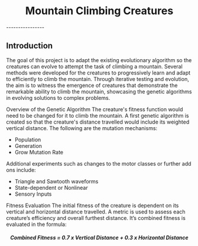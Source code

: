 <h1 align="center"> Mountain Climbing Creatures </h1>
----------------

## Introduction
The goal of this project is to adapt the existing evolutionary algorithm so the creatures can
evolve to attempt the task of climbing a mountain. Several methods were developed for the
creatures to progressively learn and adapt to efficiently to climb the mountain.
Through iterative testing and evolution, the aim is to witness the emergence of creatures that
demonstrate the remarkable ability to climb the mountain, showcasing the genetic algorithms
in evolving solutions to complex problems.

Overview of the Genetic Algorithm
The creature's fitness function would need to be changed for it to climb the mountain. A first
genetic algorithm is created so that the creature's distance travelled would include its
weighted vertical distance.
The following are the mutation mechanisms:
- Population
- Generation
- Grow Mutation Rate

Additional experiments such as changes to the motor classes or further add ons include:
- Triangle and Sawtooth waveforms
- State-dependent or Nonlinear
- Sensory Inputs

Fitness Evaluation
The initial fitness of the creature is dependent on its vertical and horizontal distance
travelled. A metric is used to assess each creature’s efficiency and overall furthest distance.
It’s combined fitness is evaluated in the formula:

<h5 align="center"> Combined Fitness = 0.7 x Vertical Distance + 0.3 x Horizontal Distance </h1>
